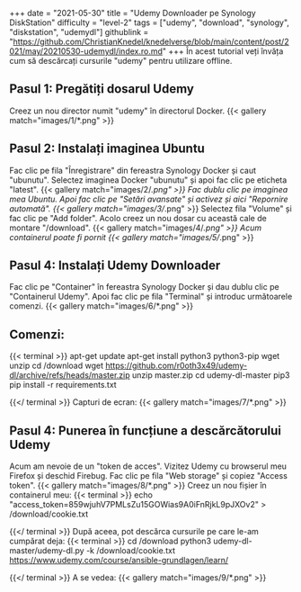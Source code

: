 +++
date = "2021-05-30"
title = "Udemy Downloader pe Synology DiskStation"
difficulty = "level-2"
tags = ["udemy", "download", "synology", "diskstation", "udemydl"]
githublink = "https://github.com/ChristianKnedel/knedelverse/blob/main/content/post/2021/may/20210530-udemydl/index.ro.md"
+++
În acest tutorial veți învăța cum să descărcați cursurile "udemy" pentru utilizare offline.
## Pasul 1: Pregătiți dosarul Udemy
Creez un nou director numit "udemy" în directorul Docker.
{{< gallery match="images/1/*.png" >}}

## Pasul 2: Instalați imaginea Ubuntu
Fac clic pe fila "Înregistrare" din fereastra Synology Docker și caut "ubunutu". Selectez imaginea Docker "ubunutu" și apoi fac clic pe eticheta "latest".
{{< gallery match="images/2/*.png" >}}
Fac dublu clic pe imaginea mea Ubuntu. Apoi fac clic pe "Setări avansate" și activez și aici "Repornire automată".
{{< gallery match="images/3/*.png" >}}
Selectez fila "Volume" și fac clic pe "Add folder". Acolo creez un nou dosar cu această cale de montare "/download".
{{< gallery match="images/4/*.png" >}}
Acum containerul poate fi pornit
{{< gallery match="images/5/*.png" >}}

## Pasul 4: Instalați Udemy Downloader
Fac clic pe "Container" în fereastra Synology Docker și dau dublu clic pe "Containerul Udemy". Apoi fac clic pe fila "Terminal" și introduc următoarele comenzi.
{{< gallery match="images/6/*.png" >}}

##  Comenzi:

{{< terminal >}}
apt-get update
apt-get install python3 python3-pip wget unzip
cd /download
wget https://github.com/r0oth3x49/udemy-dl/archive/refs/heads/master.zip
unzip master.zip
cd udemy-dl-master
pip3 pip install -r requirements.txt

{{</ terminal >}}
Capturi de ecran:
{{< gallery match="images/7/*.png" >}}

## Pasul 4: Punerea în funcțiune a descărcătorului Udemy
Acum am nevoie de un "token de acces". Vizitez Udemy cu browserul meu Firefox și deschid Firebug. Fac clic pe fila "Web storage" și copiez "Access token".
{{< gallery match="images/8/*.png" >}}
Creez un nou fișier în containerul meu:
{{< terminal >}}
echo "access_token=859wjuhV7PMLsZu15GOWias9A0iFnRjkL9pJXOv2" > /download/cookie.txt

{{</ terminal >}}
După aceea, pot descărca cursurile pe care le-am cumpărat deja:
{{< terminal >}}
cd /download
python3 udemy-dl-master/udemy-dl.py -k /download/cookie.txt https://www.udemy.com/course/ansible-grundlagen/learn/

{{</ terminal >}}
A se vedea:
{{< gallery match="images/9/*.png" >}}
